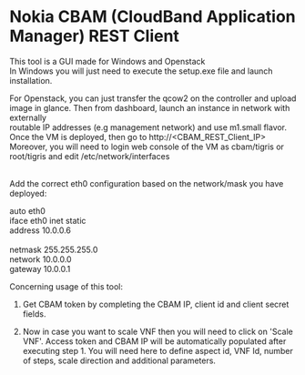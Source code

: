 # Nokia CBAM (CloudBand Application Manager) REST Client

This tool is a GUI made for Windows and Openstack<br>
In Windows you will just need to execute the setup.exe file and launch installation.<br>

For Openstack, you can just transfer the qcow2 on the controller and upload image in glance. Then from dashboard, launch an instance in network with externally<br> routable IP addresses (e.g management network) and use m1.small flavor. Once the VM is deployed, then go to http://<CBAM_REST_Client_IP> <br>
Moreover, you will need to login web console of the VM as cbam/tigris or root/tigris and edit /etc/network/interfaces<br><br>

Add the correct eth0 configuration based on the network/mask you have deployed:<br>

auto eth0<br>
iface eth0 inet static<br>
address 10.0.0.6<br><br>
netmask 255.255.255.0<br>
network 10.0.0.0<br>
gateway 10.0.0.1<br>

Concerning usage of this tool:<br>
1. Get CBAM token by completing the CBAM IP, client id and client secret fields.<br>

2. Now in case you want to scale VNF then you will need to click on 'Scale VNF'. Access token and CBAM IP will be automatically populated after executing step 1. You will need here to define aspect id, VNF Id, number of steps, scale direction and additional parameters.
